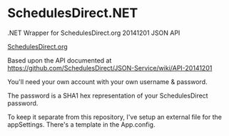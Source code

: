 # SchedulesDirect.NET
.NET Wrapper for SchedulesDirect.org 20141201 JSON API

<a href="http://www.schedulesdirect.org/">SchedulesDirect.org</a>

Based upon the API documented at <a href="https://github.com/SchedulesDirect/JSON-Service/wiki/API-20141201">https://github.com/SchedulesDirect/JSON-Service/wiki/API-20141201</a>

You'll need your own account with your own username & password.

The password is a SHA1 hex representation of your SchedulesDirect password.

To keep it separate from this repository, I've setup an external file for the appSettings.  There's a template in the App.config.
